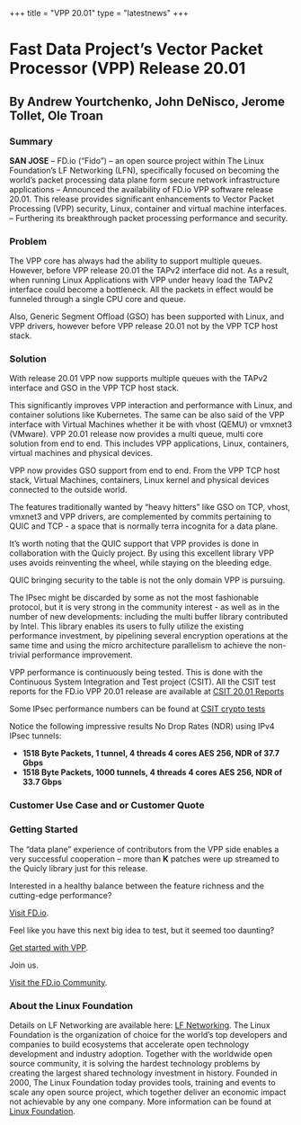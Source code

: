 +++
title = "VPP 20.01"
type = "latestnews"
+++

# Fast Data Project’s Vector Packet Processor (VPP) Release 20.01

## By Andrew Yourtchenko, John DeNisco, Jerome Tollet, Ole Troan

### Summary

**SAN JOSE** –  FD.io (“Fido”) – an open source project within The Linux Foundation’s
LF Networking (LFN), specifically focused on becoming the world’s packet processing data
plane form secure network infrastructure applications – Announced the availability of FD.io
VPP software release 20.01. This release provides significant enhancements to Vector
Packet Processing (VPP) security, Linux, container and virtual machine interfaces. –
Furthering its breakthrough packet processing performance and security.

### Problem

The VPP core has always had the ability to support multiple queues. However, before VPP release
20.01 the TAPv2 interface did not. As a result, when running Linux Applications with VPP under
heavy load the TAPv2 interface could become a bottleneck. All the packets in effect would be
funneled through a single CPU core and queue.

Also, Generic Segment Offload (GSO) has been supported with Linux, and VPP drivers, however
before VPP release 20.01 not by the VPP TCP host stack.

### Solution

With release 20.01 VPP now supports multiple queues with the TAPv2 interface and GSO in the
VPP TCP host stack.

This significantly improves VPP interaction and performance with Linux, and container solutions
like Kubernetes. The same can be also said of the VPP interface with Virtual Machines whether
it be with vhost (QEMU) or vmxnet3 (VMware). VPP 20.01 release now provides a multi queue,
multi core solution from end to end. This includes VPP applications, Linux, containers, virtual
machines and physical devices.

VPP now provides GSO support from end to end. From the VPP TCP host stack, Virtual Machines,
containers, Linux kernel and physical devices connected to the outside world.

The features traditionally wanted by “heavy hitters” like GSO on TCP, vhost, vmxnet3 and VPP
drivers, are complemented by <N> commits pertaining to QUIC and TCP - a space that is normally
terra incognita for a data plane.

It’s worth noting that the QUIC support that VPP provides is done in collaboration with the Quicly
project. By using this excellent library VPP uses avoids reinventing the wheel, while staying on
the bleeding edge.

QUIC bringing security to the table is not the only domain VPP is pursuing.

The IPsec might be discarded by some as not the most fashionable protocol, but it is very
strong in the community interest - as well as in the number of new developments: including the
multi buffer library contributed by Intel. This library enables its users to fully utilize the
existing performance investment, by pipelining several encryption operations at the same time and
using the micro architecture parallelism to achieve the non-trivial performance
improvement.

VPP performance is continuously being tested. This is done with the Continuous System
Integration and Test project (CSIT). All the CSIT test reports for the FD.io VPP 20.01 release
are available at [CSIT 20.01 Reports](https://docs.fd.io/csit/master/report/)

Some IPsec performance numbers can be found at
[CSIT crypto tests](https://docs.fd.io/csit/master/report/detailed_test_results/vpp_performance_results_3n_hsw/vpp_performance_results_3n_hsw.html)

Notice the following impressive results No Drop Rates (NDR) using IPv4 IPsec tunnels:

* **1518 Byte Packets, 1 tunnel, 4 threads 4 cores AES 256, NDR of 37.7 Gbps**
* **1518 Byte Packets, 1000 tunnels, 4 threads 4 cores AES 256, NDR of 33.7 Gbps**

### Customer Use Case and or Customer Quote

### Getting Started

The “data plane” experience of contributors from the VPP side enables a very successful cooperation
– more than **K** patches were up streamed to the Quicly library just for this release. 

Interested in a healthy balance between the feature richness and the cutting-edge performance?

[Visit FD.io](https://fd.io).

Feel like you have this next big idea to test, but it seemed too daunting?

[Get started with VPP](https://fd.io/vppproject/vpptech/).

Join us.

[Visit the FD.io Community](https://fd.io/community/join).

### About the Linux Foundation
Details on LF Networking are available here: [LF Networking](www.lfnetworking.org). 
The Linux Foundation is the organization of choice for the world’s top developers
and companies to build ecosystems that accelerate open technology development and
industry adoption. Together with the worldwide open source community, it is solving
the hardest technology problems by creating the largest shared technology investment
in history. Founded in 2000, The Linux Foundation today provides tools, training and
events to scale any open source project, which together deliver an economic impact not
achievable by any one company. More information can be found at [Linux Foundation](www.linuxfoundation.org).
